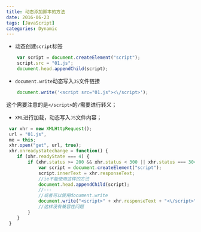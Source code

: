 ```yaml
---
title: 动态添加脚本的方法
date: 2016-06-23
tags: [JavaScript]
categories: Dynamic
---
```


- 动态创建`script`标签

```javascript
    var script = document.createElement("script");
    script.src = "01.js";
    document.head.appendChild(script);
```

- `document.write`动态写入`JS`文件链接

```javascript
    document.write('<script src="01.js"><\/script>');
```

这个需要注意的是`</script>`的`/`需要进行转义；

- `XML`进行加载，动态写入`JS`文件内容；

```javascript
 var xhr = new XMLHttpRequest();
 url = "01.js",
 me = this;
 xhr.open("get", url, true);
 xhr.onreadystatechange = function() {
    if (xhr.readyState === 4) {
        if (xhr.status >= 200 && xhr.status < 300 || xhr.status === 304) {
            var script = document.createElement("script");
            script.innerText = xhr.responseText;
            //ie不能使用这样的方法
            document.head.appendChild(script);
            //---
            //或者可以使用document.write
            document.write("<script>" + xhr.responseText + "<\/script>")
            //这样没有兼容性问题
        }
    }
 }
```


